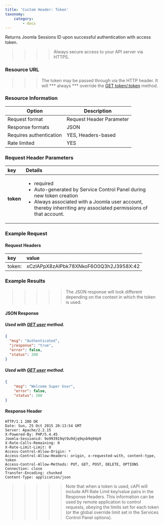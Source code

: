 ```yaml
---
title: 'Custom Header: Token'
taxonomy:
    category:
        - docs
---
```


Returns Joomla Sessions ID upon successful authentication with access token.

>>>> Always secure access to your API server via HTTPS.

### Resource URL

>>> The token may be passed through via the HTTP header. It will *** always *** override the [GET token/:token](../../token/get-token-token) method.

### Resource Information

| Option | Description |
| ------ | ----------- |
| Request format	|	Request Header Parameter	|
| Response formats   | JSON |
| Requires authentication | YES, Headers-based |
| Rate limited    | YES |

### Request Header Parameters

|  key  |  Details  |  
|  :-----          |  :-----          |
|  **token** | <ul><li>required</li><li>Auto-generated by Service Control Panel during new token creation</li><li>Always associated with a Joomla user account, thereby inherriting any associated permissions of that account.</ul> |


### Example Request

#### Request Headers

|key|value|
|  :-----          |  :-----          |
| token: | xCzlAPpX8zAIPbk78XNkoF6O0Q3h2J3958X:42 |

### Example Results

>>>>> The JSON response will look different depending on the context in which the token is used.

#### JSON Response

##### Used with [GET user](../../token/get-token-token) method.

``` json
{
  "msg": "Authenticated",
  "jresponse": "true",
  "error": false,
  "status": 200
}
```

##### Used with [GET user](../../user/get-user) method.

``` json
{
	"msg": "Welcome Super User",
	"error": false, 
	"status": 200
}
```

#### Response Header

```
HTTP/1.1 200 OK
Date: Sun, 25 Oct 2015 20:13:54 GMT
Server: Apache/2.2.15
X-Powered-By: PHP/5.4.45
Joomla-Sessionid: 9o993919qt9u9djq9qsb9q94p9
X-Rate-Calls-Remaining: 0
X-Rate-Limit-Limit: 0
Access-Control-Allow-Origin: *
Access-Control-Allow-Headers: origin, x-requested-with, content-type, token
Access-Control-Allow-Methods: PUT, GET, POST, DELETE, OPTIONS
Connection: close
Transfer-Encoding: chunked
Content-Type: application/json
```

>>>>> Note that when a token is used, cAPI will include API Rate Limit key/value pairs in the Response Headers. This information can be used by remote application to control requests, obeying the limits set for each token (or the global override limit set in the Services Control Panel options).

